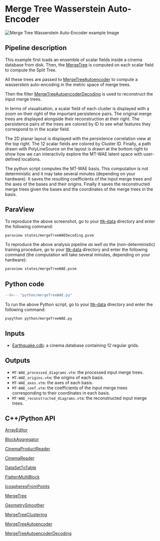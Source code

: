 # Merge Tree Wasserstein Auto-Encoder

![Merge Tree Wasserstein Auto-Encoder example Image](https://topology-tool-kit.github.io/img/gallery/mergeTreeWAE.jpg)


## Pipeline description
This example first loads an ensemble of scalar fields inside a cinema database from disk.
Then, the [MergeTree](https://topology-tool-kit.github.io/doc/html/classttkMergeTree.html) is computed on each scalar field to compute the Split Tree.

All these trees are passed to [MergeTreeAutoencoder](https://topology-tool-kit.github.io/doc/html/classttkMergeTreeAutoencoder.html) to compute a wasserstein auto-encoding in the metric space of merge trees. 

Then the filter [MergeTreeAutoencoderDecoding](https://topology-tool-kit.github.io/doc/html/classttkMergeTreeAutoencoderDecoding.html) is used to reconstruct the input merge trees. 

In terms of visualisation, a scalar field of each cluster is displayed with a zoom on their right of the important persistence pairs. The original merge trees are displayed alongside their reconstruction at their right. The persistence pairs of the trees are colored by ID to see what features they correspond to in the scalar field.

The 2D planar layout is displayed with the persistence correlation view at the top right. The 12 scalar fields are colored by Cluster ID. Finally, a path drawn with PolyLineSource on the layout is drawn at the bottom right to show how we can interactivily explore the MT-WAE latent space with user-defined locations.

The python script computes the MT-WAE basis. This computation is not deterministic and it may take several minutes (depending on your hardware). It saves the resulting coefficients of the input merge trees and the axes of the bases and their origins. Finally it saves the reconstructed merge trees given the bases and the coordinates of the merge trees in the basis.

## ParaView
To reproduce the above screenshot, go to your [ttk-data](https://github.com/topology-tool-kit/ttk-data) directory and enter the following command:
``` bash
paraview states/mergeTreeWAEDecoding.pvsm
```

To reproduce the above analysis pipeline *as well as* the (non-deterministic) training procedure, go to your [ttk-data](https://github.com/topology-tool-kit/ttk-data) directory and enter the following command (the computation will take several minutes, depending on your hardware):
``` bash
paraview states/mergeTreeWAE.pvsm
```

## Python code

``` python  linenums="1"
--8<-- "python/mergeTreeWAE.py"
```

To run the above Python script, go to your [ttk-data](https://github.com/topology-tool-kit/ttk-data) directory and enter the following command:
``` bash
pvpython python/mergeTreeWAE.py
```

## Inputs
- [Earthquake.cdb](https://github.com/topology-tool-kit/ttk-data/tree/dev/Earthquake.cdb): a cinema database containing 12 regular grids.

## Outputs
-  `MT-WAE_processed_diagrams.vtm`: the processed input merge trees.
-  `MT-WAE_origins.vtm`: the origins of each basis.
-  `MT-WAE_axes.vtm`: the axes of each basis.
-  `MT-WAE_coef.vtm`: the coefficients of the input merge trees corresponding to their coordinates in each basis.
-  `MT-WAE_reconstructed_diagrams.vtm`: the reconstructed input merge trees.


## C++/Python API
[ArrayEditor](https://topology-tool-kit.github.io/doc/html/classttkArrayEditor.html)

[BlockAggregator](https://topology-tool-kit.github.io/doc/html/classttkBlockAggregator.html)

[CinemaProductReader](https://topology-tool-kit.github.io/doc/html/classttkCinemaProductReader.html)

[CinemaReader](https://topology-tool-kit.github.io/doc/html/classttkCinemaReader.html)

[DataSetToTable](https://topology-tool-kit.github.io/doc/html/classttkDataSetToTable.html)

[FlattenMultiBlock](https://topology-tool-kit.github.io/doc/html/classttkFlattenMultiBlock.html)

[IcospheresFromPoints](https://topology-tool-kit.github.io/doc/html/classttkIcospheresFromPoints.html)

[MergeTree](https://topology-tool-kit.github.io/doc/html/classttkMergeTree.html)

[GeometrySmoother](https://topology-tool-kit.github.io/doc/html/classttkGeometrySmoother.html)

[MergeTreeClustering](https://topology-tool-kit.github.io/doc/html/classttkMergeTreeClustering.html)

[MergeTreeAutoencoder](https://topology-tool-kit.github.io/doc/html/classttkMergeTreeAutoencoder.html)

[MergeTreeAutoencoderDecoding](https://topology-tool-kit.github.io/doc/html/classttkMergeTreeAutoencoderDecoding.html)

